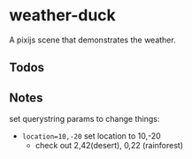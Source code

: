 # weather-duck
A pixijs scene that demonstrates the weather.

## Todos

## Notes

set querystring params to change things:
* `location=10,-20` set location to 10,-20
  * check out 2,42(desert), 0,22 (rainforest)
